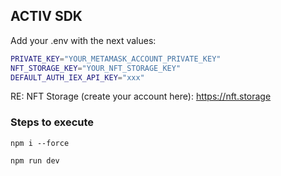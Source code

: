 ## ACTIV SDK

Add your .env with the next values:

```sh
PRIVATE_KEY="YOUR_METAMASK_ACCOUNT_PRIVATE_KEY"
NFT_STORAGE_KEY="YOUR_NFT_STORAGE_KEY"
DEFAULT_AUTH_IEX_API_KEY="xxx"
```

RE: NFT Storage (create your account here): https://nft.storage

### Steps to execute

```
npm i --force
```
```
npm run dev
```